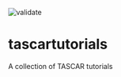 ![validate](https://github.com/gisogrimm/tascar/actions/workflows/validate.yml/badge.svg)

# tascartutorials
A collection of TASCAR tutorials

